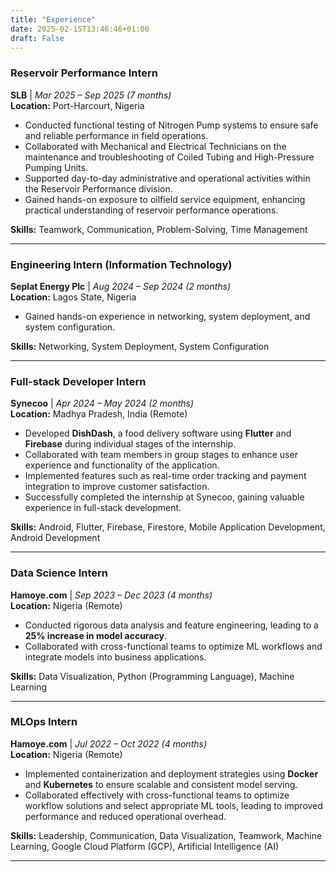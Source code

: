 ```yaml
---
title: "Experience"
date: 2025-02-15T13:46:46+01:00
draft: False
---
```


### Reservoir Performance Intern

**SLB** | _Mar 2025 – Sep 2025 (7 months)_  
**Location:** Port-Harcourt, Nigeria

- Conducted functional testing of Nitrogen Pump systems to ensure safe and reliable performance in field operations.
- Collaborated with Mechanical and Electrical Technicians on the maintenance and troubleshooting of Coiled Tubing and
  High-Pressure Pumping Units.
- Supported day-to-day administrative and operational activities within the Reservoir Performance division.
- Gained hands-on exposure to oilfield service equipment, enhancing practical understanding of reservoir performance
  operations.

**Skills:** Teamwork, Communication, Problem-Solving, Time Management

---

### Engineering Intern (Information Technology)

**Seplat Energy Plc** | _Aug 2024 – Sep 2024 (2 months)_  
**Location:** Lagos State, Nigeria

- Gained hands-on experience in networking, system deployment, and system configuration.

**Skills:** Networking, System Deployment, System Configuration

---

### Full-stack Developer Intern

**Synecoo** | _Apr 2024 – May 2024 (2 months)_  
**Location:** Madhya Pradesh, India (Remote)

- Developed **DishDash**, a food delivery software using **Flutter** and **Firebase** during individual stages of the internship.
- Collaborated with team members in group stages to enhance user experience and functionality of the application.
- Implemented features such as real-time order tracking and payment integration to improve customer satisfaction.
- Successfully completed the internship at Synecoo, gaining valuable experience in full-stack development.

**Skills:** Android, Flutter, Firebase, Firestore, Mobile Application Development, Android Development

---

### Data Science Intern

**Hamoye.com** | _Sep 2023 – Dec 2023 (4 months)_  
**Location:** Nigeria (Remote)

- Conducted rigorous data analysis and feature engineering, leading to a **25% increase in model accuracy**.
- Collaborated with cross-functional teams to optimize ML workflows and integrate models into business applications.

**Skills:** Data Visualization, Python (Programming Language), Machine Learning

---

### MLOps Intern

**Hamoye.com** | _Jul 2022 – Oct 2022 (4 months)_  
**Location:** Nigeria (Remote)

- Implemented containerization and deployment strategies using **Docker** and **Kubernetes** to ensure scalable and consistent model serving.
- Collaborated effectively with cross-functional teams to optimize workflow solutions and select appropriate ML tools, leading to improved performance and reduced operational overhead.

**Skills:** Leadership, Communication, Data Visualization, Teamwork, Machine Learning, Google Cloud Platform (GCP), Artificial Intelligence (AI)

---
